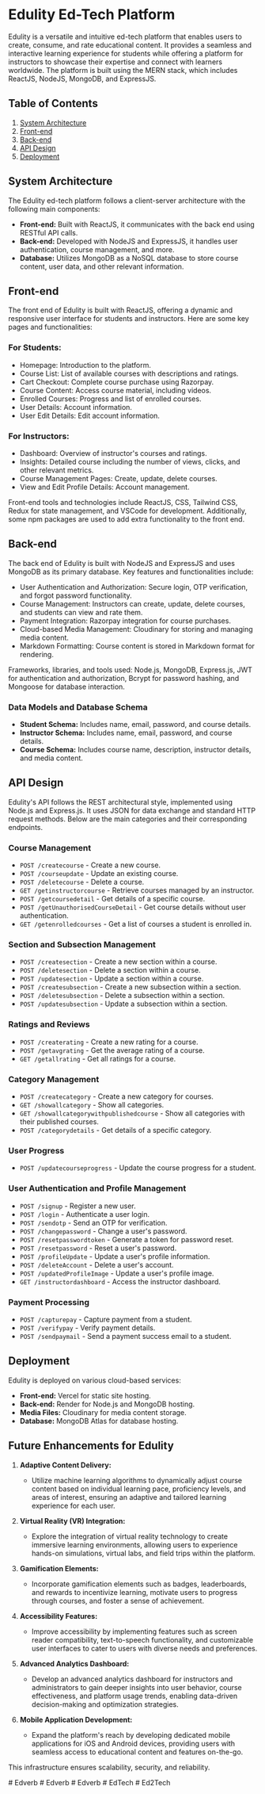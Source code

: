 # Edulity Ed-Tech Platform

Edulity is a versatile and intuitive ed-tech platform that enables users to create, consume, and rate educational content. It provides a seamless and interactive learning experience for students while offering a platform for instructors to showcase their expertise and connect with learners worldwide. The platform is built using the MERN stack, which includes ReactJS, NodeJS, MongoDB, and ExpressJS.

## Table of Contents
1. [System Architecture](#system-architecture)
2. [Front-end](#front-end)
3. [Back-end](#back-end)
4. [API Design](#api-design)
5. [Deployment](#deployment)

## System Architecture
The Edulity ed-tech platform follows a client-server architecture with the following main components:

- **Front-end:** Built with ReactJS, it communicates with the back end using RESTful API calls.
- **Back-end:** Developed with NodeJS and ExpressJS, it handles user authentication, course management, and more.
- **Database:** Utilizes MongoDB as a NoSQL database to store course content, user data, and other relevant information.

## Front-end
The front end of Edulity is built with ReactJS, offering a dynamic and responsive user interface for students and instructors. Here are some key pages and functionalities:

### For Students:
- Homepage: Introduction to the platform.
- Course List: List of available courses with descriptions and ratings.
- Cart Checkout: Complete course purchase using Razorpay.
- Course Content: Access course material, including videos.
- Enrolled Courses: Progress and list of enrolled courses.
- User Details: Account information.
- User Edit Details: Edit account information.

### For Instructors:
- Dashboard: Overview of instructor's courses and ratings.
- Insights: Detailed course including the number of views, clicks, and other relevant metrics.
- Course Management Pages: Create, update, delete courses.
- View and Edit Profile Details: Account management.

Front-end tools and technologies include ReactJS, CSS, Tailwind CSS, Redux for state management, and VSCode for development. Additionally, some npm packages are used to add extra functionality to the front end.

## Back-end
The back end of Edulity is built with NodeJS and ExpressJS and uses MongoDB as its primary database. Key features and functionalities include:

- User Authentication and Authorization: Secure login, OTP verification, and forgot password functionality.
- Course Management: Instructors can create, update, delete courses, and students can view and rate them.
- Payment Integration: Razorpay integration for course purchases.
- Cloud-based Media Management: Cloudinary for storing and managing media content.
- Markdown Formatting: Course content is stored in Markdown format for rendering.

Frameworks, libraries, and tools used: Node.js, MongoDB, Express.js, JWT for authentication and authorization, Bcrypt for password hashing, and Mongoose for database interaction.

### Data Models and Database Schema
- **Student Schema:** Includes name, email, password, and course details.
- **Instructor Schema:** Includes name, email, password, and course details.
- **Course Schema:** Includes course name, description, instructor details, and media content.

## API Design

Edulity's API follows the REST architectural style, implemented using Node.js and Express.js. It uses JSON for data exchange and standard HTTP request methods. Below are the main categories and their corresponding endpoints.

### Course Management
- `POST /createcourse` - Create a new course.
- `POST /courseupdate` - Update an existing course.
- `POST /deletecourse` - Delete a course.
- `GET /getinstructorcourse` - Retrieve courses managed by an instructor.
- `POST /getcoursedetail` - Get details of a specific course.
- `POST /getUnauthorisedCourseDetail` - Get course details without user authentication.
- `GET /getenrolledcourses` - Get a list of courses a student is enrolled in.

### Section and Subsection Management
- `POST /createsection` - Create a new section within a course.
- `POST /deletesection` - Delete a section within a course.
- `POST /updatesection` - Update a section within a course.
- `POST /createsubsection` - Create a new subsection within a section.
- `POST /deletesubsection` - Delete a subsection within a section.
- `POST /updatesubsection` - Update a subsection within a section.

### Ratings and Reviews
- `POST /createrating` - Create a new rating for a course.
- `POST /getavgrating` - Get the average rating of a course.
- `GET /getallrating` - Get all ratings for a course.

### Category Management
- `POST /createcategory` - Create a new category for courses.
- `GET /showallcategory` - Show all categories.
- `GET /showallcategorywithpublishedcourse` - Show all categories with their published courses.
- `POST /categorydetails` - Get details of a specific category.

### User Progress
- `POST /updatecourseprogress` - Update the course progress for a student.

### User Authentication and Profile Management
- `POST /signup` - Register a new user.
- `POST /login` - Authenticate a user login.
- `POST /sendotp` - Send an OTP for verification.
- `POST /changepassword` - Change a user's password.
- `POST /resetpasswordtoken` - Generate a token for password reset.
- `POST /resetpassword` - Reset a user's password.
- `POST /profileUpdate` - Update a user's profile information.
- `POST /deleteAccount` - Delete a user's account.
- `POST /updatedProfileImage` - Update a user's profile image.
- `GET /instructordashboard` - Access the instructor dashboard.

### Payment Processing
- `POST /capturepay` - Capture payment from a student.
- `POST /verifypay` - Verify payment details.
- `POST /sendpaymail` - Send a payment success email to a student.


## Deployment
Edulity is deployed on various cloud-based services:

- **Front-end:** Vercel for static site hosting.
- **Back-end:** Render for Node.js and MongoDB hosting.
- **Media Files:** Cloudinary for media content storage.
- **Database:** MongoDB Atlas for database hosting.


## Future Enhancements for Edulity

1. **Adaptive Content Delivery:** 
   - Utilize machine learning algorithms to dynamically adjust course content based on individual learning pace, proficiency levels, and areas of interest, ensuring an adaptive and tailored learning experience for each user.

2. **Virtual Reality (VR) Integration:** 
   - Explore the integration of virtual reality technology to create immersive learning environments, allowing users to experience hands-on simulations, virtual labs, and field trips within the platform.

3. **Gamification Elements:** 
   - Incorporate gamification elements such as badges, leaderboards, and rewards to incentivize learning, motivate users to progress through courses, and foster a sense of achievement.

4. **Accessibility Features:** 
   - Improve accessibility by implementing features such as screen reader compatibility, text-to-speech functionality, and customizable user interfaces to cater to users with diverse needs and preferences.

5. **Advanced Analytics Dashboard:** 
   - Develop an advanced analytics dashboard for instructors and administrators to gain deeper insights into user behavior, course effectiveness, and platform usage trends, enabling data-driven decision-making and optimization strategies.

6. **Mobile Application Development:** 
   - Expand the platform's reach by developing dedicated mobile applications for iOS and Android devices, providing users with seamless access to educational content and features on-the-go.


This infrastructure ensures scalability, security, and reliability.

#   E d v e r b 
 
 #   E d v e r b 
 
 #   E d v e r b 
 
 #   E d T e c h 
 
 #   E d 2 T e c h 
 
 
